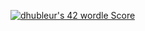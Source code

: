 [![dhubleur's 42 wordle Score](https://badge42.vercel.app/api/v2/cl17mmix8000609mjfyxevavs/project/2587384)](https://github.com/JaeSeoKim/badge42)
